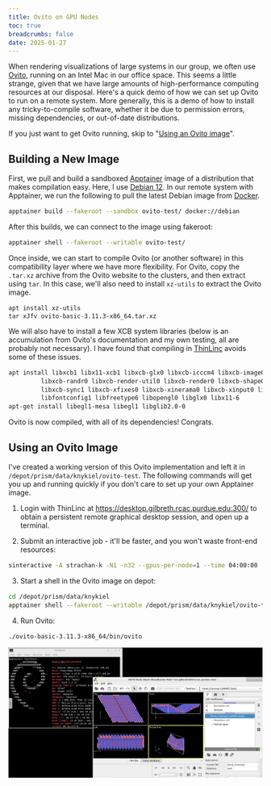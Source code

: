 ```yaml
---
title: Ovito on GPU Nodes
toc: true
breadcrumbs: false
date: 2025-01-27
---
```


When rendering visualizations of large systems in our group, we often use [Ovito](https://www.ovito.org/), running on an Intel Mac in our office space. This seems a little strange, given that we have large amounts of high-performance computing resources at our disposal. Here's a quick demo of how we can set up Ovito to run on a remote system. More generally, this is a demo of how to install any tricky-to-compile software, whether it be due to permission errors, missing dependencies, or out-of-date distributions.

If you just want to get Ovito running, skip to "[Using an Ovito image](https://katnykiel.github.io/docs/strachan-lab/ovito-apptainer/#using-an-ovito-image)".

## Building a New Image

First, we pull and build a sandboxed [Apptainer](https://apptainer.org/) image of a distribution that makes compilation easy. Here, I use [Debian 12](https://www.debian.org/). In our remote system with Apptainer, we run the following to pull the latest Debian image from [Docker](https://www.docker.com/).

```zsh
apptainer build --fakeroot --sandbox ovito-test/ docker://debian
```

After this builds, we can connect to the image using fakeroot:

```zsh
apptainer shell --fakeroot --writable ovito-test/
```

Once inside, we can start to compile Ovito (or another software) in this compatibility layer where we have more flexibility. For Ovito, copy the `.tar.xz` archive from the Ovito website to the clusters, and then extract using `tar`. In this case, we'll also need to install `xz-utils` to extract the Ovito image. 

```shell
apt install xz-utils
tar xJfv ovito-basic-3.11.3-x86_64.tar.xz 
```

We will also have to install a few XCB system libraries (below is an accumulation from Ovito's documentation and my own testing, all are probably not necessary). I have found that compiling in [ThinLinc](https://www.cendio.com/thinlinc) avoids some of these issues.

```zsh
apt install libxcb1 libx11-xcb1 libxcb-glx0 libxcb-icccm4 libxcb-image0 libxcb-keysyms1 \
         libxcb-randr0 libxcb-render-util0 libxcb-render0 libxcb-shape0 libxcb-shm0 \
         libxcb-sync1 libxcb-xfixes0 libxcb-xinerama0 libxcb-xinput0 libxcb-xkb1 libxcb-cursor0 \
         libfontconfig1 libfreetype6 libopengl0 libglx0 libx11-6
apt-get install libegl1-mesa libegl1 libglib2.0-0
```

Ovito is now compiled, with all of its dependencies! Congrats.

## Using an Ovito Image

I've created a working version of this Ovito implementation and left it in `/depot/prism/data/knykiel/ovito-test`. The following commands will get you up and running quickly if you don't care to set up your own Apptainer image.

1. Login with ThinLinc at <https://desktop.gilbreth.rcac.purdue.edu:300/> to obtain a persistent remote graphical desktop session, and open up a terminal.

2. Submit an interactive job - it'll be faster, and you won't waste front-end resources:

```zsh
sinteractive -A strachan-k -N1 -n32 --gpus-per-node=1 --time 04:00:00
```

3. Start a shell in the Ovito image on depot:

```zsh
cd /depot/prism/data/knykiel
apptainer shell --fakeroot --writable /depot/prism/data/knykiel/ovito-test/
```

4. Run Ovito:

```zsh
./ovito-basic-3.11.3-x86_64/bin/ovito
```

![ovito-gui](ovito-gui.png)
